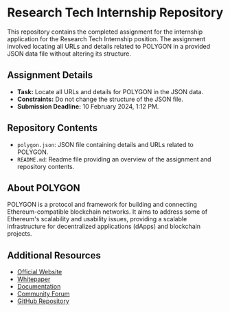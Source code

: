 
# Research Tech Internship Repository

This repository contains the completed assignment for the internship application for the Research Tech Internship position. The assignment involved locating all URLs and details related to POLYGON in a provided JSON data file without altering its structure.

## Assignment Details
- **Task:** Locate all URLs and details for POLYGON in the JSON data.
- **Constraints:** Do not change the structure of the JSON file.
- **Submission Deadline:** 10 February 2024, 1:12 PM.

## Repository Contents
- `polygon.json`: JSON file containing details and URLs related to POLYGON.
- `README.md`: Readme file providing an overview of the assignment and repository contents.

## About POLYGON
POLYGON is a protocol and framework for building and connecting Ethereum-compatible blockchain networks. It aims to address some of Ethereum's scalability and usability issues, providing a scalable infrastructure for decentralized applications (dApps) and blockchain projects.

## Additional Resources
- [Official Website](https://polygon.technology/)
- [Whitepaper](https://polygon.technology/)
- [Documentation](https://docs.polygon.technology/)
- [Community Forum](https://forum.polygon.technology/)
- [GitHub Repository](https://github.com/maticnetwork)

